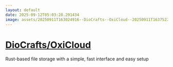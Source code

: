 ```yaml
---
layout: default
date: 2025-09-12T05:03:28.291434
image: assets/20250911T163024916--DioCrafts--OxiCloud--20250911T163752271--cropped.png
---
```


# [DioCrafts/OxiCloud](https://github.com/DioCrafts/OxiCloud)

Rust-based file storage with a simple, fast interface and easy setup
